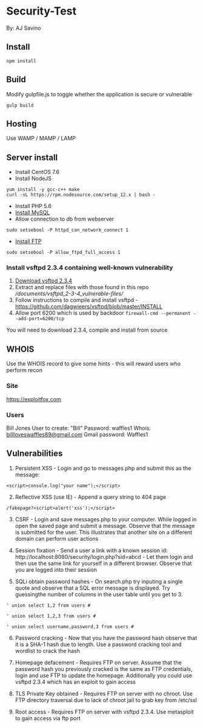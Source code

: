# Security-Test
By: AJ Savino

## Install
```
npm install
```

## Build
Modify gulpfile.js to toggle whether the application is secure or vulnerable
```
gulp build
```

## Hosting
Use WAMP / MAMP / LAMP

## Server install
- Install CentOS 7.6
- Install NodeJS
```
yum install -y gcc-c++ make
curl -sL https://rpm.nodesource.com/setup_12.x | bash -
```
- Install PHP 5.6
- [Install MySQL](https://www.linode.com/docs/databases/mysql/how-to-install-mysql-on-centos-7/)
- Allow connection to db from webserver
```
sudo setsebool -P httpd_can_network_connect 1
```
- [Install FTP](https://www.unixmen.com/install-configure-ftp-server-centos-7/)
```
sudo setsebool -P allow_ftpd_full_access 1
```

### Install vsftpd 2.3.4 containing well-known vulnerability
1. [Download vsftpd 2.3.4](https://github.com/dagwieers/vsftpd/archive/2.3.4.tar.gz)
2. Extract and replace files with those found in this repo */documents/vsftpd_2-3-4_vulnerable-files/*
3. Follow instructions to compile and install vsftpd - https://github.com/dagwieers/vsftpd/blob/master/INSTALL
4. Allow port 6200 which is used by backdoor
```firewall-cmd --permanent --add-port=6200/tcp```

You will need to download 2.3.4, compile and install from source

## WHOIS
Use the WHOIS record to give some hints - this will reward users who perform recon

### Site
https://exploitfox.com

### Users
Bill Jones
User to create: "Bill"
Password: waffles1
Whois: billloveswaffles89@gmail.com
Gmail password: Waffles1

## Vulnerabilities

1. Persistent XSS - Login and go to messages.php and submit this as the message:
```
<script>console.log("your name");</script>
```

2. Reflective XSS (use IE) - Append a query string to 404 page
```
/fakepage?<script>alert('xss');</script>
```

3. CSRF - Login and save messages.php to your computer. While logged in open the saved page and submit a message. Observe that the message is submitted for the user. This illustrates that another site on a different domain can perform user actions

4. Session fixation - Send a user a link with a known session id: http://localhost:8080/security/login.php?sid=abcd - Let them login and then use the same link for yourself in a different browser. Observe that you are logged into their session

5. SQLi obtain password hashes - On search.php try inputing a single quote and observe that a SQL error message is displayed. Try guessingthe number of columns in the user table until you get to 3.
```
' union select 1,2 from users #
```
```
' union select 1,2,3 from users #
```
```
' union select username,password,3 from users #
```

6. Password cracking - Now that you have the password hash observe that it is a SHA-1 hash due to length. Use a password cracking tool and wordlist to crack the hash

7. Homepage defacement - Requires FTP on server. Assume that the password hash you previously cracked is the same as FTP credentials, login and use FTP to update the homepage. Additionally you could use vsftpd 2.3.4 which has an exploit to gain access

8. TLS Private Key obtained - Requires FTP on server with no chroot. Use FTP directory traversal due to lack of chroot jail to grab key from /etc/ssl

9. Root access - Requires FTP on server with vsftpd 2.3.4. Use metasploit to gain access via ftp port